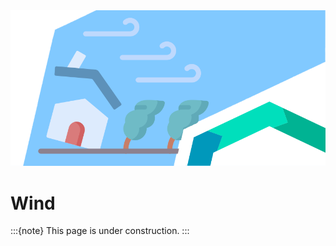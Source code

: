 <img alt="Wind" src="../../images/top/Pages_Wind_damage_10_v2.png" class="page-main-photo">

Wind
====

:::{note}
This page is under construction.
:::
